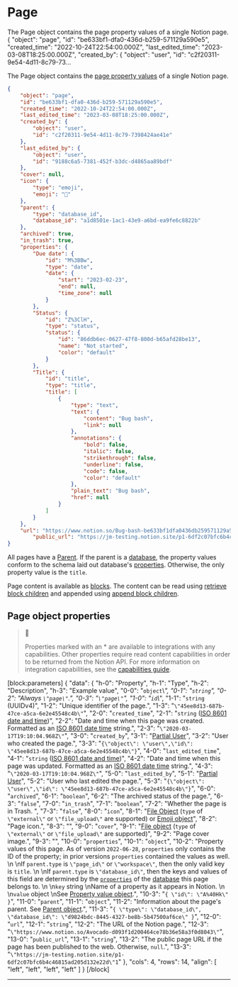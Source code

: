 # Page

The Page object contains the page property values of a single Notion page. { "object": "page", "id": "be633bf1-dfa0-436d-b259-571129a590e5", "created_time": "2022-10-24T22:54:00.000Z", "last_edited_time": "2023-03-08T18:25:00.000Z", "created_by": { "object": "user", "id": "c2f20311-9e54-4d11-8c79-73...

The Page object contains the [page property values](https://developers.notion.com/reference/page-property-values) of a single Notion page.

```json Example page object
{
    "object": "page",
    "id": "be633bf1-dfa0-436d-b259-571129a590e5",
    "created_time": "2022-10-24T22:54:00.000Z",
    "last_edited_time": "2023-03-08T18:25:00.000Z",
    "created_by": {
        "object": "user",
        "id": "c2f20311-9e54-4d11-8c79-7398424ae41e"
    },
    "last_edited_by": {
        "object": "user",
        "id": "9188c6a5-7381-452f-b3dc-d4865aa89bdf"
    },
    "cover": null,
    "icon": {
        "type": "emoji",
        "emoji": "🐞"
    },
    "parent": {
        "type": "database_id",
        "database_id": "a1d8501e-1ac1-43e9-a6bd-ea9fe6c8822b"
    },
    "archived": true,
    "in_trash": true,
    "properties": {
        "Due date": {
            "id": "M%3BBw",
            "type": "date",
            "date": {
                "start": "2023-02-23",
                "end": null,
                "time_zone": null
            }
        },
        "Status": {
            "id": "Z%3ClH",
            "type": "status",
            "status": {
                "id": "86ddb6ec-0627-47f8-800d-b65afd28be13",
                "name": "Not started",
                "color": "default"
            }
        },
        "Title": {
            "id": "title",
            "type": "title",
            "title": [
                {
                    "type": "text",
                    "text": {
                        "content": "Bug bash",
                        "link": null
                    },
                    "annotations": {
                        "bold": false,
                        "italic": false,
                        "strikethrough": false,
                        "underline": false,
                        "code": false,
                        "color": "default"
                    },
                    "plain_text": "Bug bash",
                    "href": null
                }
            ]
        }
    },
    "url": "https://www.notion.so/Bug-bash-be633bf1dfa0436db259571129a590e5",
		"public_url": "https://jm-testing.notion.site/p1-6df2c07bfc6b4c46815ad205d132e22d"
}
```

All pages have a [Parent](ref:parent-object). If the parent is a [database](ref:database), the property values conform to the schema laid out database's [properties](ref:property-object). Otherwise, the only property value is the `title`.

Page content is available as [blocks](ref:block). The content can be read using [retrieve block children](ref:get-block-children) and appended using [append block children](ref:patch-block-children).

## Page object properties

> 📘
>
> Properties marked with an \* are available to integrations with any capabilities. Other properties require read content capabilities in order to be returned from the Notion API. For more information on integration capabilities, see the [capabilities guide](ref:capabilities).

[block:parameters]
{
  "data": {
    "h-0": "Property",
    "h-1": "Type",
    "h-2": "Description",
    "h-3": "Example value",
    "0-0": "`object`\\*",
    "0-1": "`string`",
    "0-2": "Always `\"page\"`.",
    "0-3": "`\"page\"`",
    "1-0": "`id`\\*",
    "1-1": "`string` (UUIDv4)",
    "1-2": "Unique identifier of the page.",
    "1-3": "`\"45ee8d13-687b-47ce-a5ca-6e2e45548c4b\"`",
    "2-0": "`created_time`",
    "2-1": "`string` ([ISO 8601 date and time](https://en.wikipedia.org/wiki/ISO_8601))",
    "2-2": "Date and time when this page was created. Formatted as an [ISO 8601 date time](https://en.wikipedia.org/wiki/ISO_8601) string.",
    "2-3": "`\"2020-03-17T19:10:04.968Z\"`",
    "3-0": "`created_by`",
    "3-1": "[Partial User](ref:user)",
    "3-2": "User who created the page.",
    "3-3": "`{\"object\": \"user\",\"id\": \"45ee8d13-687b-47ce-a5ca-6e2e45548c4b\"}`",
    "4-0": "`last_edited_time`",
    "4-1": "`string` ([ISO 8601 date and time](https://en.wikipedia.org/wiki/ISO_8601))",
    "4-2": "Date and time when this page was updated. Formatted as an [ISO 8601 date time](https://en.wikipedia.org/wiki/ISO_8601) string.",
    "4-3": "`\"2020-03-17T19:10:04.968Z\"`",
    "5-0": "`last_edited_by`",
    "5-1": "[Partial User](ref:user)",
    "5-2": "User who last edited the page.",
    "5-3": "`{\"object\": \"user\",\"id\": \"45ee8d13-687b-47ce-a5ca-6e2e45548c4b\"}`",
    "6-0": "`archived`",
    "6-1": "`boolean`",
    "6-2": "The archived status of the page.",
    "6-3": "`false`",
    "7-0": "`in_trash`",
    "7-1": "`boolean`",
    "7-2": "Whether the page is in Trash. ",
    "7-3": "`false`",
    "8-0": "`icon`",
    "8-1": "[File Object](ref:file-object) (`type` of `\"external\"` or `\"file_upload\"` are supported) or [Emoji object](ref:emoji-object)",
    "8-2": "Page icon.",
    "8-3": "",
    "9-0": "`cover`",
    "9-1": "[File object](ref:file-object) (`type` of `\"external\"` or `\"file_upload\"` are supported)",
    "9-2": "Page cover image.",
    "9-3": "",
    "10-0": "`properties`",
    "10-1": "`object`",
    "10-2": "Property values of this page. As of version `2022-06-28`, `properties` only contains the ID of the property; in prior versions `properties` contained the values as well.  \n  \nIf `parent.type` is `\"page_id\"` or `\"workspace\"`, then the only valid key is `title`.  \n  \nIf `parent.type` is `\"database_id\"`, then the keys and values of this field are determined by the [`properties`](https://developers.notion.com/reference/property-object)  of the [database](ref:database) this page belongs to.  \n  \n`key` string  \nName of a property as it appears in Notion.  \n  \n`value` object  \nSee [Property value object](https://developers.notion.com/reference/property-value-object).",
    "10-3": "`{ \"id\": \"A%40Hk\" }`",
    "11-0": "`parent`",
    "11-1": "`object`",
    "11-2": "Information about the page's parent. See [Parent object](ref:parent-object).",
    "11-3": "`{ \"type\": \"database_id\", \"database_id\": \"d9824bdc-8445-4327-be8b-5b47500af6ce\" }`",
    "12-0": "`url`",
    "12-1": "`string`",
    "12-2": "The URL of the Notion page.",
    "12-3": "`\"https://www.notion.so/Avocado-d093f1d200464ce78b36e58a3f0d8043\"`",
    "13-0": "`public_url`",
    "13-1": "`string`",
    "13-2": "The public page URL if the page has been published to the web. Otherwise, `null`.",
    "13-3": "`\"https://jm-testing.notion.site/p1-6df2c07bfc6b4c46815ad205d132e22d\"1`"
  },
  "cols": 4,
  "rows": 14,
  "align": [
    "left",
    "left",
    "left",
    "left"
  ]
}
[/block]

---
